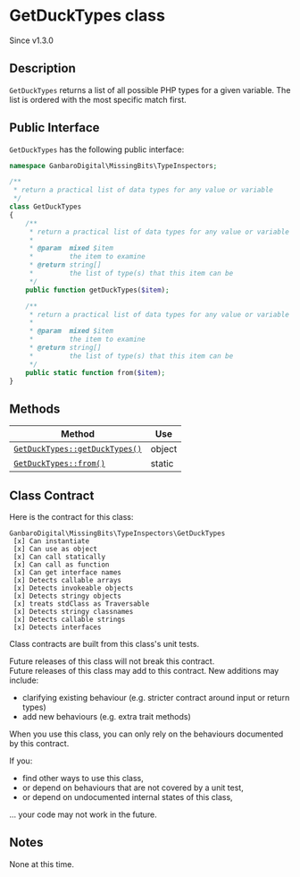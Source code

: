 # GetDuckTypes class

<div class="callout info">
Since v1.3.0
</div>

## Description

`GetDuckTypes` returns a list of all possible PHP types for a given variable. The list is ordered with the most specific match first.

## Public Interface

`GetDuckTypes` has the following public interface:

```php
namespace GanbaroDigital\MissingBits\TypeInspectors;

/**
 * return a practical list of data types for any value or variable
 */
class GetDuckTypes
{
    /**
     * return a practical list of data types for any value or variable
     *
     * @param  mixed $item
     *         the item to examine
     * @return string[]
     *         the list of type(s) that this item can be
     */
    public function getDuckTypes($item);

    /**
     * return a practical list of data types for any value or variable
     *
     * @param  mixed $item
     *         the item to examine
     * @return string[]
     *         the list of type(s) that this item can be
     */
    public static function from($item);
}
```

## Methods

Method | Use
-------|----
[`GetDuckTypes::getDuckTypes()`](GetDuckTypes.getDuckTypes.html) | object
[`GetDuckTypes::from()`](GetDuckTypes.from.html) | static

## Class Contract

Here is the contract for this class:

    GanbaroDigital\MissingBits\TypeInspectors\GetDuckTypes
     [x] Can instantiate
     [x] Can use as object
     [x] Can call statically
     [x] Can call as function
     [x] Can get interface names
     [x] Detects callable arrays
     [x] Detects invokeable objects
     [x] Detects stringy objects
     [x] treats stdClass as Traversable
     [x] Detects stringy classnames
     [x] Detects callable strings
     [x] Detects interfaces

Class contracts are built from this class's unit tests.

<div class="callout success">
Future releases of this class will not break this contract.
</div>

<div class="callout info" markdown="1">
Future releases of this class may add to this contract. New additions may include:

* clarifying existing behaviour (e.g. stricter contract around input or return types)
* add new behaviours (e.g. extra trait methods)
</div>

<div class="callout warning" markdown="1">
When you use this class, you can only rely on the behaviours documented by this contract.

If you:

* find other ways to use this class,
* or depend on behaviours that are not covered by a unit test,
* or depend on undocumented internal states of this class,

... your code may not work in the future.
</div>

## Notes

None at this time.
